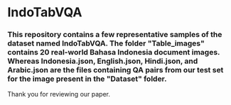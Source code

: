 # IndoTabVQA

### This repository contains a few representative samples of the dataset named IndoTabVQA. The folder "Table_images" contains 20 real-world Bahasa Indonesia document images. Whereas Indonesia.json, English.json, Hindi.json, and Arabic.json are the files containing QA pairs from our test set for the image present in the "Dataset" folder.

Thank you for reviewing our paper.
